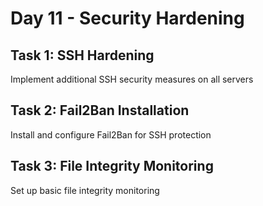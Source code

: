 # Day 11 - Security Hardening

## Task 1: SSH Hardening
Implement additional SSH security measures on all servers

## Task 2: Fail2Ban Installation
Install and configure Fail2Ban for SSH protection

## Task 3: File Integrity Monitoring
Set up basic file integrity monitoring